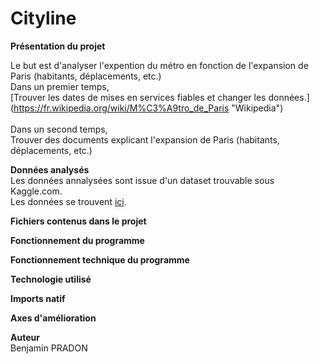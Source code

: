 # Cityline
**Présentation du projet** <br />

Le but est d'analyser l'expention du métro en fonction de l'expansion de Paris (habitants, déplacements, etc.) <br />
Dans un premier temps, <br />
[Trouver les dates de mises en services fiables et changer les données.] (https://fr.wikipedia.org/wiki/M%C3%A9tro_de_Paris "Wikipedia") <br />
<br />
Dans un second temps, <br />
Trouver des documents explicant l'expansion de Paris (habitants, déplacements, etc.) <br />


**Données analysés** <br />
Les données annalysées sont issue d'un dataset trouvable sous Kaggle.com. <br />
Les données se trouvent [ici](https://www.citylines.co/data?city=paris#city "Cityline").

**Fichiers contenus dans le projet**

**Fonctionnement du programme**

**Fonctionnement technique du programme**

**Technologie utilisé**

**Imports natif**

**Axes d'amélioration**

**Auteur**<br />
Benjamin PRADON